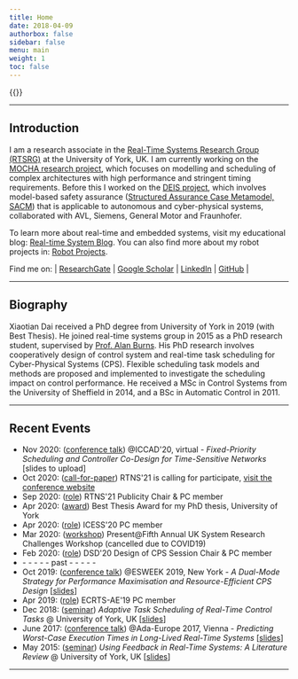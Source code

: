 ```yaml
---
title: Home
date: 2018-04-09
authorbox: false
sidebar: false
menu: main
weight: 1
toc: false
---
```


{{<contact>}}

---

## Introduction

I am a research associate in the [Real-Time Systems Research Group (RTSRG)](https://www.cs.york.ac.uk/rts/index.html) at the University of York, UK. 
I am currently working on the [MOCHA research project](https://www.cs.york.ac.uk/rts/mocha/), which focuses on modelling and scheduling of complex architectures with high performance and stringent timing requirements.
Before this I worked on the [DEIS project](https://deis-project.eu), which involves model-based safety assurance ([Structured Assurance Case Metamodel, SACM](https://www.omg.org/spec/SACM/2.0/About-SACM/)) that is applicable to autonomous and cyber-physical systems, collaborated with AVL, Siemens, General Motor and Fraunhofer.

To learn more about real-time and embedded systems, visit my educational blog: [Real-time System Blog](http://blog.xiaotiandai.com).
You can also find more about my robot projects in: [Robot Projects](http://xiaotiandai.com/robots/).

Find me on: | [ResearchGate](https://www.researchgate.net/profile/Xiaotian_Dai) | [Google Scholar](https://scholar.google.co.uk/citations?hl=en&user=G7dzNUkAAAAJ&view_op=list_works&sortby=pubdate) | [LinkedIn](https://www.linkedin.com/in/xdai3/) | [GitHub](https://github.com/automaticdai) |


---

## Biography

Xiaotian Dai received a PhD degree from University of York in 2019 (with Best Thesis). He joined real-time systems group in 2015 as a PhD research student, supervised by [Prof. Alan Burns](https://www-users.cs.york.ac.uk/~burns/). His PhD research involves cooperatively design of control system and real-time task scheduling for Cyber-Physical Systems (CPS). Flexible scheduling task models and methods are proposed and implemented to investigate the scheduling impact on control performance.
He received a MSc in Control Systems from the University of Sheffield in 2014, and a BSc in Automatic Control in 2011. 


---

## Recent Events

- Nov 2020: (<u>conference talk</u>) @ICCAD'20, virtual - *Fixed-Priority Scheduling and Controller Co-Design for Time-Sensitive Networks* [slides to upload]
- Oct 2020: (<u>call-for-paper</u>) RTNS'21 is calling for participate, [visit the conference website](https://rtns2021.univ-nantes.fr/)
- Sep 2020: (<u>role</u>) RTNS'21 Publicity Chair & PC member
- Apr 2020: (<u>award</u>) Best Thesis Award for my PhD thesis, University of York 
- Apr 2020: (<u>role</u>) ICESS'20 PC member
- Mar 2020: (<u>workshop</u>) Present@Fifth Annual UK System Research Challenges Workshop (cancelled due to COVID19)
- Feb 2020: (<u>role</u>) DSD'20 Design of CPS Session Chair & PC member
- \- \- \- \- \- past \- \- \- \- \-
- Oct 2019: (<u>conference talk</u>) @ESWEEK 2019, New York - *A Dual-Mode Strategy for Performance Maximisation and Resource-Efficient CPS Design* \[[slides](./files/ppt_emsoft_2019_dual_period_v3_rev1.pdf)\]
- Apr 2019: (<u>role</u>) ECRTS-AE'19 PC member
- Dec 2018: (<u>seminar</u>) *Adaptive Task Scheduling of Real-Time Control Tasks* @ University of York, UK \[[slides](./files/ppt_adaptive_task_scheduling.pdf)\]
- June 2017: (<u>conference talk</u>) @Ada-Europe 2017, Vienna - *Predicting Worst-Case Execution Times in Long-Lived Real-Time Systems* \[[slides](./files/ppt_xdai_predicting_wcet.pdf)\]
- May 2015: (<u>seminar</u>) *Using Feedback in Real-Time Systems: A Literature Review* @ University of York, UK \[[slides](./files/ppt_using_feedback_in_real_time.pdf)\]

---
